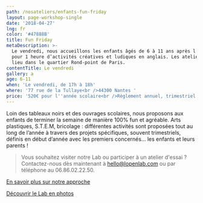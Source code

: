```yaml
---
path: /nosateliers/enfants-fun-friday
layout: page-workshop-single
date: '2018-04-27'
lng: fr
color: '#47888B'
title: Fun Friday
metaDescription: >-
  Le vendredi, nous accueillons les enfants âgés de 6 à 11 ans après l'école,
  pour 1 heure d’activités créatives et ludiques en anglais. Les ateliers ont
  lieu dans le quartier Rond-point de Paris.
contentTitle: Le vendredi
gallery: a
age: 6-11
when: 'Le vendredi, de 17h à 18h'
where: '77 rue de la Tullaye<br />44300 Nantes '
price: '520€ pour l''année scolaire<br />Règlement annuel, trimestriel ou mensuel'
---
```

Loin des tableaux noirs et des ouvrages scolaires, nous proposons aux enfants de terminer la semaine de manière 100% fun et agréable. Arts plastiques, S.T.E.M, bricolage : différentes activités sont proposées tout au long de l’année à travers des projets spécifiques, souvent trimestriels, définis en début d’année avec les premiers concernés… les enfants et leurs parents !

> Vous souhaitez visiter notre Lab ou participer à un atelier d'essai ? Contactez-nous dès maintenant à hello@lopenlab.com ou par téléphone au 06.86.02.22.50.

[En savoir plus sur notre approche](/pedagogie)

[Découvrir le Lab en photos](/nosateliers/#lab)
